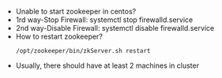 *  Unable to start zookeeper in centos?
  * 1rd way-Stop Firewall: systemctl stop firewalld.service
  * 2nd way-Disable Firewall: systemctl disable firewalld.service
* How to restart zookeeper?
  ```
  /opt/zookeeper/bin/zkServer.sh restart
  ```
* Usually, there should have at least 2 machines in cluster 